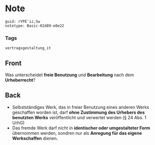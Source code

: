 # Note
```
guid: rYPE`iz,Sw
notetype: Basic-02d89-e0e22
```

### Tags
```
vertragsgestaltung_it
```

## Front
Was unterscheidet <b>freie Benutzung</b> und <b>Bearbeitung</b>
nach dem <b>Urheberrecht</b>?

## Back
<ul>
  <li>Selbstständiges Werk, das in freier Benutzung eines anderen
  Werks geschaffen worden ist, darf <b>ohne Zustimmung des Urhebers
  des benutzten Werks</b> veröffentlicht und verwertet werden (§ 24
  Abs. 1 UrhG)
  <li>Das fremde Werk darf nicht in <b>identischer oder
  umgestalteter Form</b> übernommen werden, sondren nur als
  <b>Anregung für das eigene Werkschaffen</b> dienen.
</ul>
